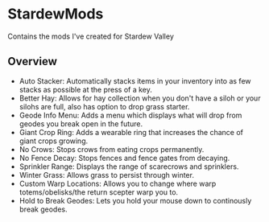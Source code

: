 # StardewMods
Contains the mods I've created for Stardew Valley

## Overview
- Auto Stacker: Automatically stacks items in your inventory into as few stacks as possible at the press of a key.
- Better Hay: Allows for hay collection when you don't have a siloh or your silohs are full, also has option to drop grass starter.
- Geode Info Menu: Adds a menu which displays what will drop from geodes you break open in the future.
- Giant Crop Ring: Adds a wearable ring that increases the chance of giant crops growing.
- No Crows: Stops crows from eating crops permanently.
- No Fence Decay: Stops fences and fence gates from decaying.
- Sprinkler Range: Displays the range of scarecrows and sprinklers.
- Winter Grass: Allows grass to persist through winter.
- Custom Warp Locations: Allows you to change where warp totems/obelisks/the return scepter warp you to.
- Hold to Break Geodes: Lets you hold your mouse down to continously break geodes.